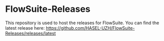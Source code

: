# FlowSuite-Releases
This repository is used to host the releases for FlowSuite.
You can find the latest release here: https://github.com/HASEL-UZH/FlowSuite-Releases/releases/latest
